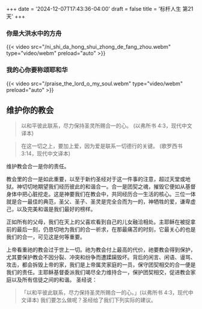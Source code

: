 +++
date = '2024-12-07T17:43:36-04:00'
draft = false
title = '标杆人生 第21天'
+++
### 你是大洪水中的方舟
{{< video src="/ni_shi_da_hong_shui_zhong_de_fang_zhou.webm" type="video/webm" preload="auto" >}}
### 我的心你要称颂耶和华
{{< video src="/praise_the_lord_o_my_soul.webm" type="video/webm" preload="auto" >}}

## 维护你的教会

> 以和平彼此联系，尽力保持圣灵所赐合一的心。 (以弗所书 4:3，现代中文译本)

> 在这一切之上，要加上爱，因为爱是联系一切德行的关键。 (歌罗西书 3:14，现代中文译本)

维护教会合一是你的责任。

教会里的合一是如此重要，以至于新约圣经对于这一件事的注意，超过天堂或地狱。神切切地期望我们经历彼此的和谐合一。合一是团契之魂，摧毁它便如从基督身体中把心脏挖走。这是神要我们在教会中，共同经历合一生活的核心。三位一体就是合一最佳的典范，圣父、圣子、圣灵是完全合而为一的，神牺牲的爱，谦卑虚己，以及完美和谐是我们最好的榜样。

正如所有的父母，我们在天上的父喜欢看到自己的儿女融洽相处。主耶稣在被捉拿前的最后一刻，仍恳切地为我们的合一祈求，在那最痛苫的时刻，它最关心的也是我们的合一，可见这是何等重要。

上帝看重祂的教会过于世上一切。祂为教会付上最高的代价，祂要教会得到保护，尤其要保护教会不因分裂、冲突和纷争而遭蹂躏毁坏。背后的闲言、闲语、谩骂、攻击，都会拆毁上帝的家，我们是上帝属灵家庭的一员，保守团契相交的合一便是我们的责任。主耶稣基督委派我们竭尽全力维持合一，保护团契相交，促进教会家庭以及所有信徒之间的和谐。
圣经说：
>「以和平彼此联系，尽力保持圣灵所赐合一的心。」(以弗所书 4:3，现代中文译本)
我们要怎么做呢？圣经给了我们下列实际的建议。